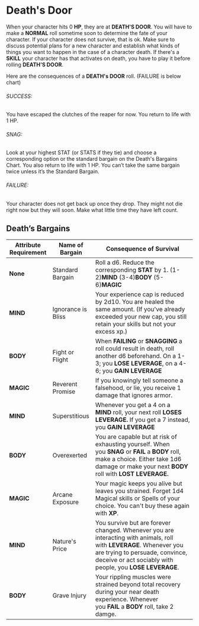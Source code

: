 # Death's Door

When your character hits 0 **HP**, they are at **DEATH'S DOOR**. You will have to make a **NORMAL** roll sometime soon to determine the fate of your character. If your character does not survive, that is ok. Make sure to discuss potential plans for a new character and establish what kinds of things you want to happen in the case of a character death. If there's a **SKILL** your character has that activates on death, you have to play it before rolling **DEATH'S DOOR**.

Here are the consequences of a **DEATH's DOOR** roll. (FAILURE is below chart)

###### SUCCESS:  
You have escaped the clutches of the reaper for now. You return to life with 1 HP.

###### SNAG:  
Look at your highest STAT (or STATS if they tie) and choose a corresponding option or the standard bargain on the Death's Bargains Chart. You also return to life with 1 HP. You can’t take the same bargain twice unless it’s the Standard Bargain.

###### FAILURE:  
Your character does not get back up once they drop. They might not die right now but they will soon. Make what little time they have left count.

## Death’s Bargains

|Attribute Requirement|Name of Bargain|Consequence of Survival|
|---|---|---|
|**None**|Standard Bargain|Roll a d6. Reduce the corresponding **STAT** by 1. (1-2)**MIND** (3-4)**BODY** (5-6)**MAGIC**|
|**MIND**|Ignorance is Bliss|Your experience cap is reduced by 2d10. You are healed the same amount. (If you've already exceeded your new cap, you still retain your skills but not your excess xp.)|
|**BODY**|Fight or Flight|When **FAILING** or **SNAGGING** a roll could result in death, roll another d6 beforehand. On a 1-3; you **LOSE LEVERAGE**, on a 4-6; you **GAIN LEVERAGE**|
|**MAGIC**|Reverent Promise|If you knowingly tell someone a falsehood, or lie, you receive 1 damage that ignores armor.|
|**MIND**|Superstitious|Whenever you get a 4 on a **MIND** roll, your next roll **LOSES LEVERAGE.** If you get a 7 instead, you **GAIN LEVERAGE**|
|**BODY**|Overexerted|You are capable but at risk of exhausting yourself. When you **SNAG** or **FAIL** a **BODY** roll, make a choice. Either take 1d6 damage or make your next **BODY** roll with **LOST LEVERAGE.**|
|**MAGIC**|Arcane Exposure|Your magic keeps you alive but leaves you strained. Forget 1d4 Magical skills or Spells of your choice. You can't buy these again with **XP**.|
|**MIND**|Nature's Price|You survive but are forever changed. Whenever you are interacting with animals, roll with **LEVERAGE**. Whenever you are trying to persuade, convince, deceive or act sociably with people, you **LOSE LEVERAGE**.|
|**BODY**|Grave Injury|Your rippling muscles were strained beyond total recovery during your near death experience. Whenever you **FAIL** a **BODY** roll, take 2 damge.|
